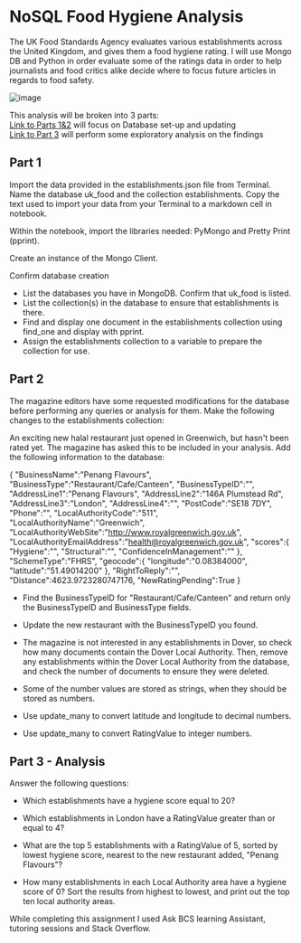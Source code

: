 # NoSQL Food Hygiene Analysis

The UK Food Standards Agency evaluates various establishments across the United Kingdom, and gives them a food hygiene rating. I will use Mongo DB and Python in order evaluate some of the ratings data in order to help journalists and food critics alike decide where to focus future articles in regards to food safety.

![image](https://github.com/meehal0203/nosql-challenge/assets/146681542/6b5b9b59-f71d-4c27-be12-c87b394f4915)


This analysis will be broken into 3 parts: <br />
[Link to Parts 1&2](https://github.com/meehal0203/nosql-challenge/blob/main/Starter_Code%2012/NoSQL_setup_starter.ipynb)
 will focus on  Database set-up and updating <br />
[Link to Part 3](NoSQL_analysis_starter_ipynb)
 will perform some exploratory analysis on the findings



## Part 1



Import the data provided in the establishments.json file from Terminal. Name the database uk_food and the collection establishments. Copy the text used to import your data from your Terminal to a markdown cell in notebook.

Within the notebook, import the libraries needed: PyMongo and Pretty Print (pprint).

Create an instance of the Mongo Client.

Confirm database creation 

* List the databases you have in MongoDB. Confirm that uk_food is listed.
* List the collection(s) in the database to ensure that establishments is there.
* Find and display one document in the establishments collection using find_one and display with pprint.
* Assign the establishments collection to a variable to prepare the collection for use.

## Part 2

The magazine editors have some requested modifications for the database before performing any queries or analysis for them. Make the following changes to the establishments collection:

An exciting new halal restaurant just opened in Greenwich, but hasn't been rated yet. The magazine has asked this to be included in your analysis. Add the following information to the database:

{
    "BusinessName":"Penang Flavours",
    "BusinessType":"Restaurant/Cafe/Canteen",
    "BusinessTypeID":"",
    "AddressLine1":"Penang Flavours",
    "AddressLine2":"146A Plumstead Rd",
    "AddressLine3":"London",
    "AddressLine4":"",
    "PostCode":"SE18 7DY",
    "Phone":"",
    "LocalAuthorityCode":"511",
    "LocalAuthorityName":"Greenwich",
    "LocalAuthorityWebSite":"http://www.royalgreenwich.gov.uk",
    "LocalAuthorityEmailAddress":"health@royalgreenwich.gov.uk",
    "scores":{
        "Hygiene":"",
        "Structural":"",
        "ConfidenceInManagement":""
    },
    "SchemeType":"FHRS",
    "geocode":{
        "longitude":"0.08384000",
        "latitude":"51.49014200"
    },
    "RightToReply":"",
    "Distance":4623.9723280747176,
    "NewRatingPending":True
}

* Find the BusinessTypeID for "Restaurant/Cafe/Canteen" and return only the BusinessTypeID and BusinessType fields.

* Update the new restaurant with the BusinessTypeID you found.

* The magazine is not interested in any establishments in Dover, so check how many documents contain the Dover Local Authority. Then, remove any establishments within the Dover Local Authority from the database, and check the number of documents to ensure they were deleted.

* Some of the number values are stored as strings, when they should be stored as numbers.

* Use update_many to convert latitude and longitude to decimal numbers.
* Use update_many to convert RatingValue to integer numbers.


## Part 3 - Analysis


Answer the following questions:
* Which establishments have a hygiene score equal to 20?

* Which establishments in London have a RatingValue greater than or equal to 4?

* What are the top 5 establishments with a RatingValue of 5, sorted by lowest hygiene score, nearest to the new restaurant added, "Penang Flavours"?

* How many establishments in each Local Authority area have a hygiene score of 0? Sort the results from highest to lowest, and print out the top ten local authority areas.


While completing this assignment I used Ask BCS learning Assistant, tutoring sessions and Stack Overflow.
